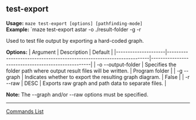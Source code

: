 ## test-export
**Usage:** `maze test-export [options] [pathfinding-mode]`  
**Example:** `maze test-export astar -o ./result-folder -g -r

Used to test file output by exporting a hard-coded graph.

**Options:**
| Argument            | Description                                                          | Default                                            |
|---------------------|----------------------------------------------------------------------|----------------------------------------------------|
| -o --output-folder  | Specifies the folder path where output result files will be written. | Program folder                                     |
| -g --graph          | Indicates whether to export the resulting graph diagram.             | False                                              |
| -r --raw            | DESC                                                                 | Exports raw graph and path data to separate files. |

**Note:** The --graph and/or --raw options must be specified.

---

[Commands List](./readme.md)